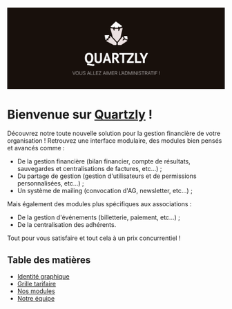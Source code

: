 ![banner](https://github.com/Quartzly/.github/blob/main/profile/brand_identity/banner.png)

# Bienvenue sur [Quartzly](https://www.quartzly.fr/) !
Découvrez notre toute nouvelle solution pour la gestion financière de votre organisation !
Retrouvez une interface modulaire, des modules bien pensés et avancés comme :
- De la gestion financière (bilan financier, compte de résultats, sauvegardes et centralisations de factures, etc...) ;
- Du partage de gestion (gestion d'utilisateurs et de permissions personnalisées, etc...) ;
- Un système de mailing (convocation d'AG, newsletter, etc...) ;

Mais également des modules plus spécifiques aux associations :
- De la gestion d'événements (billetterie, paiement, etc...) ;
- De la centralisation des adhérents.

Tout pour vous satisfaire et tout cela à un prix concurrentiel !

## Table des matières
- [Identité graphique](https://github.com/Quartzly/.github/blob/main/profile/GRAPHIC_IDENTITY.md)
- [Grille tarifaire](https://github.com/Quartzly/.github/blob/main/profile/PRICING.md)
- [Nos modules](https://github.com/Quartzly/.github/blob/main/profile/MODULES.md)
- [Notre équipe](https://github.com/Quartzly/.github/blob/main/profile/TEAM.md)
